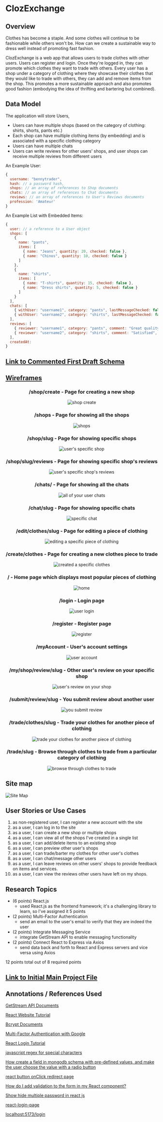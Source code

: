 # ClozExchange 

## Overview

Clothes has become a staple. And some clothes will continue to be fashionable while others won't be. How can we create a sustainable way to dress well instead of promoting fast fashion. 

ClozExchange is a web app that allows users to trade clothes with other users. Users can register and login. Once they're logged in, they can promote which clothes they want to trade with others. Every user has a shop under a category of clothing where they showcase their clothes that they would like to trade with others, they can add and remove items from the shop. This promotes a more sustainable approach and also promotes good fashion (embodying the idea of thrifting and bartering but combined).

## Data Model

The application will store Users, 

* Users can have multiple shops (based on the category of clothing: shirts, shorts, pants etc.)
* Each shop can have multiple clothing items (by embedding) and is associated with a specific clothing category
* Users can have multiple chats
* Users can write reviews for other users' shops, and user shops can receive multiple reviews from different users

An Example User:

```javascript
{
  username: "bennytrader",
  hash: // a password hash,
  shops: // an array of references to Shop documents
  chats: // an array of references to Chat documents
  reviews: // an array of references to User's Reviews documents
  profession: 'Amateur'
}
```

An Example List with Embedded Items:

```javascript
{
  user: // a reference to a User object
  shops: [
    {
      name: "pants",
      items: [
        { name: "Jeans", quantity: 20, checked: false },
        { name: "Chinos", quantity: 10, checked: false }
      ]
    },
    {
      name: "shirts",
      items: [
        { name: "T-shirts", quantity: 15, checked: false },
        { name: "Dress shirts", quantity: 5, checked: false }
      ]
    }
  ],
  chats: [
    { withUser: "username1", category: "pants", lastMessageChecked: false },
    { withUser: "username2", category: "shirts", lastMessageChecked: false }
  ],
  reviews: [ 
    { reviewer: "username1", category: "pants", comment: "Great quality!", checked: false },
    { reviewer: "username2", category: "shirts", comment: "Satisfied", checked: false }
  ],
  createdAt:
}
``` 

## [Link to Commented First Draft Schema](src/db.mjs) 

## [Wireframes](https://www.figma.com/design/99dIYCjyoACnFUPb4f8RNp/Untitled?node-id=37-2&t=l5TFQG02U1OAv6QA-1)

<div align="center">

### /shop/create - **Page for creating a new shop**
![shop create](documentation/create-new-shop.png)  


</div>

<div align="center">

### /shops - **Page for showing all the shops**
![shops](documentation/my-shops.png)  


</div>

<div align="center">

### /shop/slug - **Page for showing specific shops**
![user's specific shop](documentation/my-shop-slug.png)  


</div>

<div align="center">

### /shop/slug/reviews - **Page for showing specific shop's reviews**  
![user's specific shop's reviews](documentation/my-shop-reviews-slug.png)  


</div>

<div align="center">

### /chats/ - **Page for showing all the chats**
![all of your user chats](documentation/chats.png)  


</div>

<div align="center">

### /chat/slug - **Page for showing specific chats**
![specific chat](documentation/chat-slug.png)  


</div>

<div align="center">

### /edit/clothes/slug - **Page for editing a piece of clothing**
![editing a specific piece of clothing](documentation/edit-clothes-slug.png)  


</div>

<div align="center">

### /create/clothes - **Page for creating a new clothes piece to trade**
![created a specific clothes](documentation/create-clothes.png)  


</div>

<div align="center">

### / - **Home page which displays most popular pieces of clothing**
![home](documentation/home.png)  


</div>

<div align="center">

### /login - **Login page**
![user login](documentation/login.png)  


</div>

<div align="center">

### /register - **Register page**
![register](documentation/register.png)  


</div>

<div align="center">

### /myAccount - **User's account settings**
![user account](documentation/my-account.png)  


</div>

<div align="center">

### /my/shop/review/slug - **Other user's review on your specific shop**
![user's review on your shop](documentation/my-specific-review.png)  


</div>

<div align="center">

### /submit/review/slug - **You submit review about another user**
![you submit review](documentation/submit-review-slug.png)  


</div>

<div align="center">

### /trade/clothes/slug - **Trade your clothes for another piece of clothing**
![trade your clothes for another piece of clothing](documentation/trade-username-slug.png)  


</div>

<div align="center">

### /trade/slug - **Browse through clothes to trade from a particular category of clothing**
![browse through clothes to trade](documentation/trade-slug-category.png)  


</div>

## Site map
![Site Map](documentation/site-map.png)

## User Stories or Use Cases

1. as non-registered user, I can register a new account with the site
2. as a user, I can log in to the site
3. as a user, I can create a new shop or multiple shops
4. as a user, I can view all of the shops I've created in a single list
5. as a user, I can add/delete items to an existing shop
6. as a user, I can preview other user's shops
7. as a user, I can trade/barter my clothes for other user's clothes
8. as a user, I can chat/message other users
9. as a user, I can leave reviews on other users' shops to provide feedback on items and services.
10. as a user, I can view the reviews other users have left on my shops.

## Research Topics

* (6 points) React.js
    * used React.js as the frontend framework; it's a challenging library to learn, so I've assigned it 5 points
* (2 points) Multi-Factor Authentication
    * send an email to the user's email to verify that they are indeed the user
* (2 points) Integrate Messaging Service
    * integrate GetStream API to enable messaging functionality
* (2 points) Connect React to Express via Axios
    * send data back and forth to React and Express servers and vice versa using Axios
  
12 points total out of 8 required points

## [Link to Initial Main Project File](app.mjs) 

## Annotations / References Used

[GetStream API Documents](https://getstream.io/chat/?adgroup=155988470535&matchtype=p&device=c&network=g&placement=&adposition=&utm_source=google&utm_medium=cpc&utm_campaign=20779301884&utm_term=build%20chat%20app&utm_content=680817547858&hsa_acc=6893682346&hsa_cam=20779301884&hsa_grp=155988470535&hsa_ad=680817547858&hsa_src=g&hsa_tgt=kwd-323226821902&hsa_kw=build%20chat%20app&hsa_mt=p&hsa_net=adwords&hsa_ver=3&gad_source=1&gclid=Cj0KCQjwm5e5BhCWARIsANwm06gKb9-XfCCmFxw_BV7YLLffPOdGhZR8-W824eh9Pw28AUjJeScPX3gaAn-CEALw_wcB)

[React Website Tutorial](https://www.youtube.com/watch?v=I2UBjN5ER4s)

[Bcrypt Documents](https://www.npmjs.com/package/bcrypt)

[Multi-Factor Authentication with Google](https://esketchers.com/implementing-2fa-with-mern-stack/)

[React Login Tutorial](https://www.youtube.com/watch?v=vWcyisPuTOA)

[javascript regex for special characters](https://stackoverflow.com/questions/18812317/javascript-regex-for-special-characters?newreg=a702b9efd3ef460dbb38b461d3210fff)

[How create a field in mongodb schema with pre-defined values, and make the user choose the value with a radio button](https://stackoverflow.com/questions/28566996/how-create-a-field-in-mongodb-schema-with-pre-defined-values-and-make-the-user)

[react button onClick redirect page](https://stackoverflow.com/questions/50644976/react-button-onclick-redirect-page)

[How do I add validation to the form in my React component?](https://stackoverflow.com/questions/41296668/how-do-i-add-validation-to-the-form-in-my-react-component)

[Show hide multiple password in react js](https://stackoverflow.com/questions/71679442/show-hide-multiple-password-in-react-js)


[react-login-page](https://www.npmjs.com/package/react-login-page)

[localhost:5173/login](https://locall.host/5173-login/)